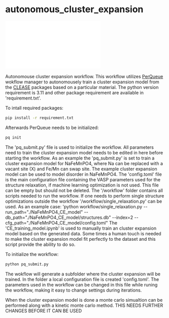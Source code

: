 # autonomous_cluster_expansion
![plot](PQ_graphs.pdf)

Autonomouse cluster expansion workflow. This workflow utilizes [PerQueue](https://gitlab.com/asm-dtu/perqueue) wokflow manager to autonomousely train a cluster expansion model from the [CLEASE](https://clease.readthedocs.io/en/stable/index.html) packages based on a particular material. The python version requirement is 3.11 and other package requirement are available in 'requirement.txt'.


To intall required packages:
```bash
pip install -r requirement.txt
```

Afterwards PerQueue needs to be initialized:
```bash
pq init
```

The 'pq_submit.py' file is used to initialize the workflow. All parameters need to train the cluster expansion model needs to be edited in here before starting the workflow. As an example the 'pq_submit.py' is set to train a cluster expansion model for NaFeMnPO4, where Na can be replaced with a vacant site (X) and Fe/Mn can swap site. The example cluster expansion model can be used to model disorder in NaFeMnPO4.
The 'config.toml' file is the main configuration file containing the VASP parameters used for the structure relaxation, if machine learning optimization is not used. This file can be empty but should not be deleted.
The '/workflow' folder contains all scripts needed to run the workflow. If one needs to perform single structure optimizations outside the workflow '/workflow/single_relaxation.py' can be used. As an example case: 'python workflow/single_relaxation.py --run_path="./NaFeMnPO4_CE_model" --db_path="./NaFeMnPO4_CE_model/structures.db" --index=2 --cfg_path="./NaFeMnPO4_CE_model/config.toml"
The 'CE_training_model.ipynb' is used to manually train an cluster expansion model based on the generated data. Some times a human touch is needed to make the cluster expansion model fit perfectly to the dataset and this script provide the ability to do so.

To initialize the workflow:
```bash
python pq_submit.py
```

The wokflow will generate a subfolder where the cluster expansion will be trained. In the folder a local configuration file is created 'config.toml'. The parameters used in the workflow can be changed in this file while runing the workflow, making it easy to change settings during iterations.

When the cluster expansion model is done a monte carlo simualtion can be performed along with a kinetic monte carlo method. THIS NEEDS FURTHER CHANGES BEFORE IT CAN BE USED